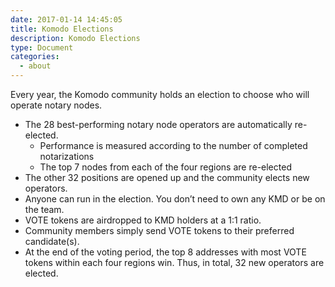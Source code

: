 ```yaml
---
date: 2017-01-14 14:45:05
title: Komodo Elections
description: Komodo Elections
type: Document
categories:
  - about
---
```

Every year, the Komodo community holds an election to choose who will operate notary nodes.

* The 28 best-performing notary node operators are automatically re-elected.
  * Performance is measured according to the number of completed notarizations
  * The top 7 nodes from each of the four regions are re-elected 
* The other 32 positions are opened up and the community elects new operators.
* Anyone can run in the election. You don’t need to own any KMD or be on the team.
* VOTE tokens are airdropped to KMD holders at a 1:1 ratio.
* Community members simply send VOTE tokens to their preferred candidate(s).
* At the end of the voting period, the top 8 addresses with most VOTE tokens within each four regions win. Thus, in total, 32 new operators are elected.

